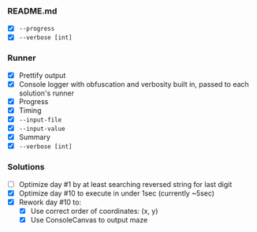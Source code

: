 ### README.md

- [x] `--progress`
- [x] `--verbose [int]`

### Runner

- [x] Prettify output
- [x] Console logger with obfuscation and verbosity built in, passed to each solution's runner
- [x] Progress
- [x] Timing
- [x] `--input-file`
- [x] `--input-value`
- [x] Summary
- [x] `--verbose [int]`

### Solutions

- [ ] Optimize day #1 by at least searching reversed string for last digit
- [x] Optimize day #10 to execute in under 1sec (currently ~5sec)
- [x] Rework day #10 to:
  - [x] Use correct order of coordinates: (x, y)
  - [x] Use ConsoleCanvas to output maze
